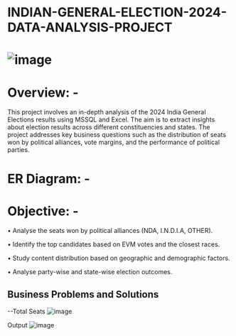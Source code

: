 # INDIAN-GENERAL-ELECTION-2024-DATA-ANALYSIS-PROJECT
# ![image](https://github.com/user-attachments/assets/b9b8a641-4372-490d-89fa-8022adbb2a14)
# Overview: - 
This project involves an in-depth analysis of the 2024 India General Elections results using MSSQL and Excel. 
The aim is to extract insights about election results across different constituencies and states. 
The project addresses key business questions such as the distribution of seats won by political alliances, vote margins, and the performance of political parties.

# ER Diagram: -
# Objective: - 

•	Analyse the seats won by political alliances (NDA, I.N.D.I.A, OTHER).

•	Identify the top candidates based on EVM votes and the closest races.

•	Study content distribution based on geographic and demographic factors. 

•	Analyse party-wise and state-wise election outcomes.

## Business Problems and Solutions
--Total Seats
![image](https://github.com/user-attachments/assets/5335c307-71ab-415c-833f-ed2867c5f7dc)


Output
![image](https://github.com/user-attachments/assets/7f962036-f760-487a-bc5a-5c56b51c848f)

